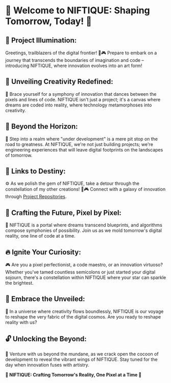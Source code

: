 # 🌌 Welcome to NIFTIQUE: Shaping Tomorrow, Today! 🚀

## **🚧 Project Illumination:**

Greetings, trailblazers of the digital frontier! 🚀🎮 Prepare to embark on a journey that transcends the boundaries of imagination and code – introducing NIFTIQUE, where innovation evolves into an art form!

## **🎨 Unveiling Creativity Redefined:**

🌟 Brace yourself for a symphony of innovation that dances between the pixels and lines of code. NIFTIQUE isn't just a project; it's a canvas where dreams are coded into reality, where technology metamorphoses into creativity.

## **🔮 Beyond the Horizon:**

🌠 Step into a realm where "under development" is a mere pit stop on the road to greatness. At NIFTIQUE, we're not just building projects; we're engineering experiences that will leave digital footprints on the landscapes of tomorrow.

## **🔗 Links to Destiny:**

⚙️ As we polish the gem of NIFTIQUE, take a detour through the constellation of my other creations! 🌟🎮 Connect with a galaxy of innovation through [Project Repositories](https://github.com/JamesUdy?tab=repositories).

## **🌟 Crafting the Future, Pixel by Pixel:**

🚀 NIFTIQUE is a portal where dreams transcend blueprints, and algorithms compose symphonies of possibility. Join us as we mold tomorrow's digital reality, one line of code at a time.

## **🔥 Ignite Your Curiosity:**

🎮 Are you a pixel perfectionist, a code maestro, or an innovation virtuoso? Whether you've tamed countless semicolons or just started your digital sojourn, there's a constellation within NIFTIQUE where your star can sparkle the brightest.

## **🌄 Embrace the Unveiled:**

🌌 In a universe where creativity flows boundlessly, NIFTIQUE is our voyage to reshape the very fabric of the digital cosmos. Are you ready to reshape reality with us?

## **🔓 Unlocking the Beyond:**

🌈 Venture with us beyond the mundane, as we crack open the cocoon of development to reveal the vibrant wings of NIFTIQUE. Stay tuned for the day when innovation fuses with artistry.

**🌟 NIFTIQUE: Crafting Tomorrow's Reality, One Pixel at a Time 🌟**
